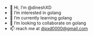 - 👋 Hi, I’m @dineshXD
- 👀 I’m interested in golang
- 🌱 I’m currently learning golang
- 💞️ I’m looking to collaborate on golang
- 📫 reach me at dipxd0000@gmail.com


